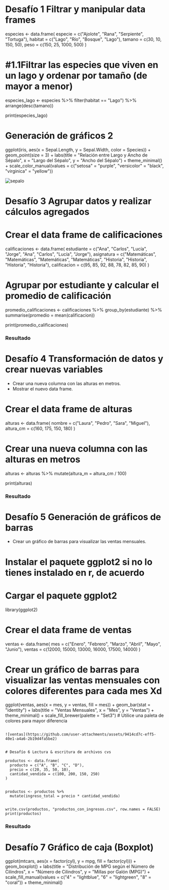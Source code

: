 # Desafío 1 Filtrar y manipular data frames 

especies <- data.frame(
  especie = c("Ajolote", "Rana", "Serpiente", "Tortuga"),
  habitat = c("Lago", "Río", "Bosque", "Lago"),
  tamano = c(30, 10, 150, 50),
  peso = c(150, 25, 1000, 500)
)

# #1.1Filtrar las especies que viven en un lago y ordenar por tamaño (de mayor a menor)
especies_lago <- especies %>%
  filter(habitat == "Lago") %>%
  arrange(desc(tamano))

print(especies_lago)

# Generación de gráficos 2
ggplot(iris, aes(x = Sepal.Length, y = Sepal.Width, color = Species)) +
  geom_point(size = 3) +
  labs(title = "Relación entre Largo y Ancho de Sépalo",
       x = "Largo del Sépalo",
       y = "Ancho del Sépalo") +
  theme_minimal() +
  scale_color_manual(values = c("setosa" = "purple", "versicolor" = "black", "virginica" = "yellow"))

![sepalo](https://github.com/user-attachments/assets/42c39b8f-dbcd-481d-9621-2f0c020a3f5c)

# Desafío 3 Agrupar datos y realizar cálculos agregados 

# Crear el data frame de calificaciones
calificaciones <- data.frame(
  estudiante = c("Ana", "Carlos", "Lucía", "Jorge", "Ana", "Carlos", "Lucía", "Jorge"),
  asignatura = c("Matemáticas", "Matemáticas", "Matemáticas", "Matemáticas", "Historia", "Historia", "Historia", "Historia"),
  calificacion = c(95, 85, 92, 88, 78, 82, 85, 90)
)

# Agrupar por estudiante y calcular el promedio de calificación
promedio_calificaciones <- calificaciones %>%
  group_by(estudiante) %>%
  summarise(promedio = mean(calificacion))

print(promedio_calificaciones)

### Resultado 


#  Desafío 4 Transformación de datos y crear nuevas variables
* Crear una nueva columna con las alturas en metros.
* Mostrar el nuevo data frame.

# Crear el data frame de alturas
alturas <- data.frame(
  nombre = c("Laura", "Pedro", "Sara", "Miguel"),
  altura_cm = c(160, 175, 150, 180)
)

# Crear una nueva columna con las alturas en metros
alturas <- alturas %>%
  mutate(altura_m = altura_cm / 100)

print(alturas)

### Resultado



# Desafío 5 Generación de gráficos de barras
* Crear un gráfico de barras para visualizar las ventas mensuales.

# Instalar el paquete ggplot2 si no lo tienes instalado en r, de acuerdo

# Cargar el paquete ggplot2
library(ggplot2)

# Crear el data frame de ventas
ventas <- data.frame(
  mes = c("Enero", "Febrero", "Marzo", "Abril", "Mayo", "Junio"),
  ventas = c(12000, 15000, 13000, 16000, 17500, 14000)
)

# Crear un gráfico de barras para visualizar las ventas mensuales con colores diferentes para cada mes Xd
ggplot(ventas, aes(x = mes, y = ventas, fill = mes)) +
  geom_bar(stat = "identity") +
  labs(title = "Ventas Mensuales",
       x = "Mes",
       y = "Ventas") +
  theme_minimal() +
  scale_fill_brewer(palette = "Set3") # Utilice una paleta de colores para mayor diferencia

```

![ventas](https://github.com/user-attachments/assets/9414cd7c-eff5-40e1-a4a6-2b19d4fa5be2)


# Desafío 6 Lectura & escritura de archivos cvs

productos <- data.frame(
  producto = c("A", "B", "C", "D"),
  precio = c(20, 35, 50, 10),
  cantidad_vendida = c(100, 200, 150, 250)
)


productos <- productos %>%
  mutate(ingreso_total = precio * cantidad_vendida)


write.csv(productos, "productos_con_ingresos.csv", row.names = FALSE)
print(productos)
```

### Resultado



# Desafío 7 Gráfico de caja (Boxplot)
ggplot(mtcars, aes(x = factor(cyl), y = mpg, fill = factor(cyl))) +
  geom_boxplot() +
  labs(title = "Distribución de MPG según el Número de Cilindros",
       x = "Número de Cilindros",
       y = "Millas por Galón (MPG)") +
  scale_fill_manual(values = c("4" = "lightblue", "6" = "lightgreen", "8" = "coral")) + 
  theme_minimal()
